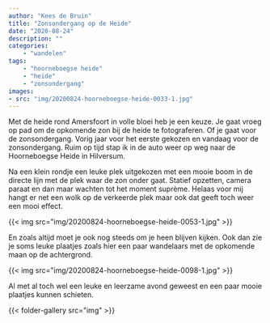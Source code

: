 ```yaml
---
author: "Kees de Bruin"
title: "Zonsondergang op de Heide"
date: "2020-08-24"
description: ""
categories:
    - "wandelen"
tags:
    - "hoorneboegse heide"
    - "heide"
    - "zonsondergang"
images:
- src: "img/20200824-hoorneboegse-heide-0033-1.jpg"
---
```


Met de heide rond Amersfoort in volle bloei heb je een keuze. Je gaat vroeg op pad om de opkomende zon bij de heide te fotograferen. Of je gaat voor de zonsondergang. Vorig jaar voor het eerste gekozen en vandaag voor de zonsondergang. Ruim op tijd stap ik in de auto weer op weg naar de Hoorneboegse Heide in Hilversum.

Na een klein rondje een leuke plek uitgekozen met een mooie boom in de directe lijn met de plek waar de zon onder gaat. Statief opzetten, camera paraat en dan maar wachten tot het moment suprème. Helaas voor mij hangt er net een wolk op de verkeerde plek maar ook dat geeft toch weer een mooi effect.

{{< img src="img/20200824-hoorneboegse-heide-0053-1.jpg" >}}

En zoals altijd moet je ook nog steeds om je heen blijven kijken. Ook dan zie je soms leuke plaatjes zoals hier een paar wandelaars met de opkomende maan op de achtergrond.

{{< img src="img/20200824-hoorneboegse-heide-0098-1.jpg" >}}

Al met al toch wel een leuke en leerzame avond geweest en een paar mooie plaatjes kunnen schieten.

{{< folder-gallery src="img" >}}